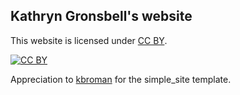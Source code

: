 ## Kathryn Gronsbell's website


This website is licensed under
[CC BY](http://creativecommons.org/licenses/by/3.0/).

[![CC BY](http://i.creativecommons.org/l/by/3.0/88x31.png)](http://creativecommons.org/licenses/by/3.0/)

Appreciation to [kbroman](https://github.com/kbroman/simple_site/blob/gh-pages/License.md) for the simple_site template.
